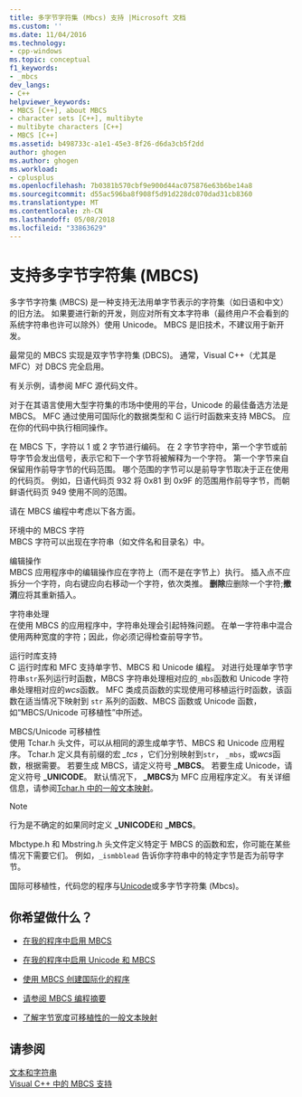 ```yaml
---
title: 多字节字符集 (Mbcs) 支持 |Microsoft 文档
ms.custom: ''
ms.date: 11/04/2016
ms.technology:
- cpp-windows
ms.topic: conceptual
f1_keywords:
- _mbcs
dev_langs:
- C++
helpviewer_keywords:
- MBCS [C++], about MBCS
- character sets [C++], multibyte
- multibyte characters [C++]
- MBCS [C++]
ms.assetid: b498733c-a1e1-45e3-8f26-d6da3cb5f2dd
author: ghogen
ms.author: ghogen
ms.workload:
- cplusplus
ms.openlocfilehash: 7b0381b570cbf9e900d44ac075876e63b6be14a8
ms.sourcegitcommit: d55ac596ba8f908f5d91d228dc070dad31cb8360
ms.translationtype: MT
ms.contentlocale: zh-CN
ms.lasthandoff: 05/08/2018
ms.locfileid: "33863629"
---
```

# <a name="support-for-multibyte-character-sets-mbcss"></a>支持多字节字符集 (MBCS)
多字节字符集 (MBCS) 是一种支持无法用单字节表示的字符集（如日语和中文）的旧方法。 如果要进行新的开发，则应对所有文本字符串（最终用户不会看到的系统字符串也许可以除外）使用 Unicode。 MBCS 是旧技术，不建议用于新开发。  
  
 最常见的 MBCS 实现是双字节字符集 (DBCS)。 通常，Visual C++（尤其是 MFC）对 DBCS 完全启用。  
  
 有关示例，请参阅 MFC 源代码文件。  
  
 对于在其语言使用大型字符集的市场中使用的平台，Unicode 的最佳备选方法是 MBCS。 MFC 通过使用可国际化的数据类型和 C 运行时函数来支持 MBCS。 应在你的代码中执行相同操作。  
  
 在 MBCS 下，字符以 1 或 2 字节进行编码。 在 2 字节字符中，第一个字节或前导字节会发出信号，表示它和下一个字节将被解释为一个字符。 第一个字节来自保留用作前导字节的代码范围。 哪个范围的字节可以是前导字节取决于正在使用的代码页。 例如，日语代码页 932 将 0x81 到 0x9F 的范围用作前导字节，而朝鲜语代码页 949 使用不同的范围。  
  
 请在 MBCS 编程中考虑以下各方面。  
  
 环境中的 MBCS 字符  
 MBCS 字符可以出现在字符串（如文件名和目录名）中。  
  
 编辑操作  
 MBCS 应用程序中的编辑操作应在字符上（而不是在字节上）执行。 插入点不应拆分一个字符，向右键应向右移动一个字符，依次类推。 **删除**应删除一个字符;**撤消**应将其重新插入。  
  
 字符串处理  
 在使用 MBCS 的应用程序中，字符串处理会引起特殊问题。 在单一字符串中混合使用两种宽度的字符；因此，你必须记得检查前导字节。  
  
 运行时库支持  
 C 运行时库和 MFC 支持单字节、MBCS 和 Unicode 编程。 对进行处理单字节字符串`str`系列运行时函数，MBCS 字符串处理相对应的`_mbs`函数和 Unicode 字符串处理相对应的*wcs*函数。 MFC 类成员函数的实现使用可移植运行时函数，该函数在适当情况下映射到 `str` 系列的函数、MBCS 函数或 Unicode 函数，如“MBCS/Unicode 可移植性”中所述。  
  
 MBCS/Unicode 可移植性  
 使用 Tchar.h 头文件，可以从相同的源生成单字节、MBCS 和 Unicode 应用程序。 Tchar.h 定义具有前缀的宏 *_tcs* ，它们分别映射到`str`， `_mbs`，或*wcs*函数，根据需要。 若要生成 MBCS，请定义符号 **_MBCS**。 若要生成 Unicode，请定义符号 **_UNICODE**。 默认情况下， **_MBCS**为 MFC 应用程序定义。 有关详细信息，请参阅[Tchar.h 中的一般文本映射](../text/generic-text-mappings-in-tchar-h.md)。  
  
> [!NOTE]
>  行为是不确定的如果同时定义 **_UNICODE**和 **_MBCS**。  
  
 Mbctype.h 和 Mbstring.h 头文件定义特定于 MBCS 的函数和宏，你可能在某些情况下需要它们。 例如，`_ismbblead` 告诉你字符串中的特定字节是否为前导字节。  
  
 国际可移植性，代码您的程序与[Unicode](../text/support-for-unicode.md)或多字节字符集 (Mbcs)。  
  
## <a name="what-do-you-want-to-do"></a>你希望做什么？  
  
-   [在我的程序中启用 MBCS](../text/international-enabling.md)  
  
-   [在我的程序中启用 Unicode 和 MBCS](../text/internationalization-strategies.md)  
  
-   [使用 MBCS 创建国际化的程序](../text/mbcs-programming-tips.md)  
  
-   [请参阅 MBCS 编程摘要](../text/mbcs-programming-tips.md)  
  
-   [了解字节宽度可移植性的一般文本映射](../text/generic-text-mappings-in-tchar-h.md)  
  
## <a name="see-also"></a>请参阅  
 [文本和字符串](../text/text-and-strings-in-visual-cpp.md)   
 [Visual C++ 中的 MBCS 支持](../text/mbcs-support-in-visual-cpp.md)